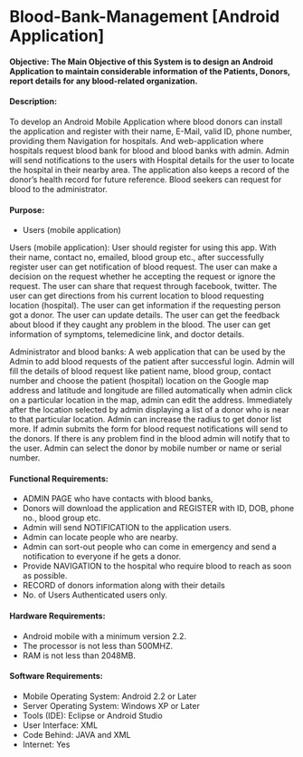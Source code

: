 # Blood-Bank-Management [Android Application]
#### Objective: The Main Objective of this System is to design an Android Application to maintain considerable information of the Patients, Donors, report details for any blood-related organization.

#### Description: 
To develop an Android Mobile Application where blood donors can install the application and register with their name, E-Mail, valid ID, phone number, providing them Navigation for hospitals. And web-application where hospitals request blood bank for blood and blood banks with admin. Admin will send notifications to the users with Hospital details for the user to locate the hospital in their nearby area. The application also keeps a record of the donor’s health record for future reference. Blood seekers can request for blood to the administrator.

#### Purpose:

- Users (mobile application)
 
Users (mobile application):  User should register for using this app. With their name, contact no, emailed, blood group etc., after successfully register user can get notification of blood request. The user can make a decision on the request whether he accepting the request or ignore the request. The user can share that request through facebook, twitter. The user can get directions from his current location to blood requesting location (hospital). The user can get information if the requesting person got a donor. The user can update details. The user can get the feedback about blood if they caught any problem in the blood. The user can get information of symptoms, telemedicine link, and doctor details.

Administrator and blood banks: A web application that can be used by the Admin to add blood requests of the patient after successful login. Admin will fill the details of blood request like patient name, blood group, contact number and choose the patient (hospital) location on the Google map address and latitude and longitude are filled automatically when admin click on a particular location in the map, admin can edit the address. Immediately after the location selected by admin displaying a list of a donor who is near to that particular location. Admin can increase the radius to get donor list more. If admin submits the form for blood request notifications will send to the donors. If there is any problem find in the blood admin will notify that to the user. Admin can select the donor by mobile number or name or serial number.

#### Functional Requirements:

- ADMIN PAGE who have contacts with blood banks,
- Donors will download the application and REGISTER with ID, DOB, phone no., blood group etc.
- Admin will send NOTIFICATION to the application users.
- Admin can locate people who are nearby.
- Admin can sort-out people who can come in emergency and send a notification to everyone if he gets a donor.
- Provide NAVIGATION to the hospital who require blood to reach as soon as possible.
- RECORD of donors information along with their details
- No. of Users
Authenticated users only.

#### Hardware Requirements: 

- Android mobile with a minimum version 2.2.
- The processor is not less than 500MHZ.
- RAM is not less than 2048MB.

#### Software Requirements: 

- Mobile Operating System: Android 2.2 or Later
- Server Operating System: Windows XP or Later
- Tools (IDE): Eclipse or Android Studio
- User Interface: XML
- Code Behind: JAVA and XML
- Internet: Yes

